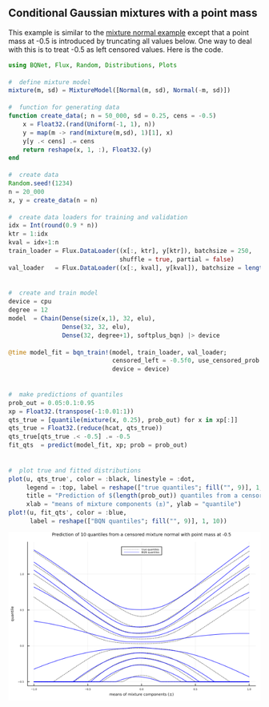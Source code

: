 ##  Conditional Gaussian mixtures with a point mass
This example is similar to the [mixture normal example](./mixture_normal.md) except that a point mass at -0.5 is introduced by truncating all values below. One way to deal with this is to treat -0.5 as left censored values. Here is the code.

```julia
using BQNet, Flux, Random, Distributions, Plots

#  define mixture model
mixture(m, sd) = MixtureModel([Normal(m, sd), Normal(-m, sd)])

#  function for generating data
function create_data(; n = 50_000, sd = 0.25, cens = -0.5)
    x = Float32.(rand(Uniform(-1, 1), n))
    y = map(m -> rand(mixture(m,sd), 1)[1], x)
    y[y .< cens] .= cens
    return reshape(x, 1, :), Float32.(y)
end

#  create data
Random.seed!(1234)
n = 20_000
x, y = create_data(n = n)

#  create data loaders for training and validation
idx = Int(round(0.9 * n))
ktr = 1:idx
kval = idx+1:n
train_loader = Flux.DataLoader((x[:, ktr], y[ktr]), batchsize = 250,
                               shuffle = true, partial = false)
val_loader   = Flux.DataLoader((x[:, kval], y[kval]), batchsize = length(kval))


#  create and train model
device = cpu
degree = 12
model  = Chain(Dense(size(x,1), 32, elu),
               Dense(32, 32, elu),
               Dense(32, degree+1), softplus_bqn) |> device

@time model_fit = bqn_train!(model, train_loader, val_loader;
                             censored_left = -0.5f0, use_censored_prob = true,
                             device = device)


#  make predictions of quantiles 
prob_out = 0.05:0.1:0.95
xp = Float32.(transpose(-1:0.01:1))
qts_true = [quantile(mixture(x, 0.25), prob_out) for x in xp[:]]
qts_true = Float32.(reduce(hcat, qts_true))
qts_true[qts_true .< -0.5] .= -0.5
fit_qts  = predict(model_fit, xp; prob = prob_out)


#  plot true and fitted distributions
plot(u, qts_true', color = :black, linestyle = :dot,
     legend = :top, label = reshape(["true quantiles"; fill("", 9)], 1, 10),
     title = "Prediction of $(length(prob_out)) quantiles from a censored mixture normal with point mass at -0.5",
     xlab = "means of mixture components (±)", ylab = "quantile")
plot!(u, fit_qts', color = :blue,
      label = reshape(["BQN quantiles"; fill("", 9)], 1, 10))
```
![Censored BQN fit](./mixture_normal/censored_mixture_normal.png)
